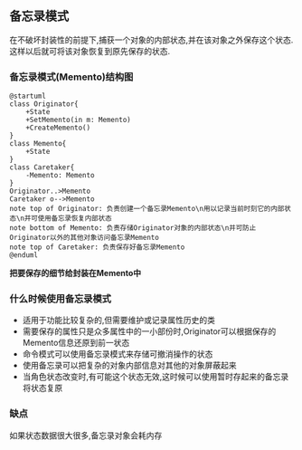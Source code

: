 ## 备忘录模式
在不破坏封装性的前提下,捕获一个对象的内部状态,并在该对象之外保存这个状态.这样以后就可将该对象恢复到原先保存的状态.

### 备忘录模式(Memento)结构图
```uml
@startuml
class Originator{
    +State
    +SetMemento(in m: Memento)
    +CreateMemento()
}
class Memento{
    +State
}
class Caretaker{
    -Memento: Memento
}
Originator..>Memento
Caretaker o-->Memento
note top of Originator: 负责创建一个备忘录Memento\n用以记录当前时刻它的内部状态\n并可使用备忘录恢复内部状态
note bottom of Memento: 负责存储Originator对象的内部状态\n并可防止Originator以外的其他对象访问备忘录Memento
note top of Caretaker: 负责保存好备忘录Memento
@enduml
```

**把要保存的细节给封装在Memento中**

### 什么时候使用备忘录模式
- 适用于功能比较复杂的,但需要维护或记录属性历史的类 
- 需要保存的属性只是众多属性中的一小部份时,Originator可以根据保存的Memento信息还原到前一状态
- 命令模式可以使用备忘录模式来存储可撤消操作的状态
- 使用备忘录可以把复杂的对象内部信息对其他的对象屏蔽起来
- 当角色状态改变时,有可能这个状态无效,这时候可以使用暂时存起来的备忘录将状态复原

### 缺点
如果状态数据很大很多,备忘录对象会耗内存

